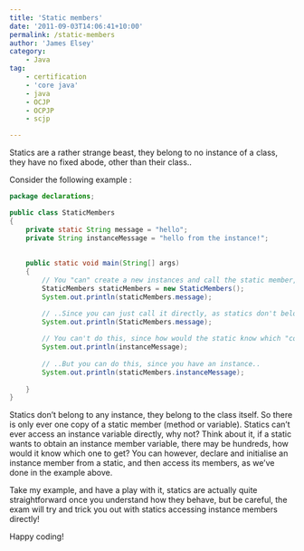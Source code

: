 ```yaml
---
title: 'Static members'
date: '2011-09-03T14:06:41+10:00'
permalink: /static-members
author: 'James Elsey'
category:
    - Java
tag:
    - certification
    - 'core java'
    - java
    - OCJP
    - OCPJP
    - scjp

---
```

Statics are a rather strange beast, they belong to no instance of a class, they have no fixed abode, other than their class..

Consider the following example :

```java
package declarations;

public class StaticMembers
{
    private static String message = "hello";
    private String instanceMessage = "hello from the instance!";
    
    
    public static void main(String[] args)
    {
        // You "can" create a new instances and call the static member, but its a bit redundant....
        StaticMembers staticMembers = new StaticMembers();
        System.out.println(staticMembers.message);

        // ..Since you can just call it directly, as statics don't belong to any instances
        System.out.println(StaticMembers.message);
        
        // You can't do this, since how would the static know which "copy" of the instance method to get?
        System.out.println(instanceMessage);
        
        // ..But you can do this, since you have an instance..
        System.out.println(staticMembers.instanceMessage);
        
    }
}

```

Statics don’t belong to any instance, they belong to the class itself. So there is only ever one copy of a static member (method or variable). Statics can’t ever access an instance variable directly, why not? Think about it, if a static wants to obtain an instance member variable, there may be hundreds, how would it know which one to get? You can however, declare and initialise an instance member from a static, and then access its members, as we’ve done in the example above.

Take my example, and have a play with it, statics are actually quite straightforward once you understand how they behave, but be careful, the exam will try and trick you out with statics accessing instance members directly!

Happy coding!